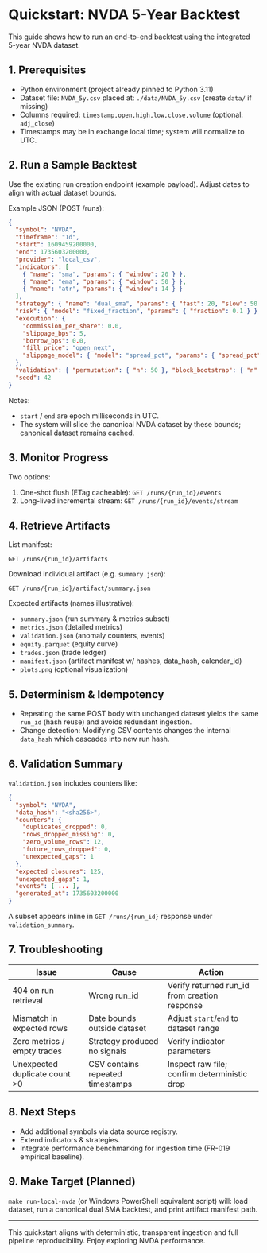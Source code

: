 # Quickstart: NVDA 5-Year Backtest

This guide shows how to run an end-to-end backtest using the integrated 5-year NVDA dataset.

## 1. Prerequisites
- Python environment (project already pinned to Python 3.11)
- Dataset file: `NVDA_5y.csv` placed at: `./data/NVDA_5y.csv` (create `data/` if missing)
- Columns required: `timestamp,open,high,low,close,volume` (optional: `adj_close`)
- Timestamps may be in exchange local time; system will normalize to UTC.

## 2. Run a Sample Backtest
Use the existing run creation endpoint (example payload). Adjust dates to align with actual dataset bounds.

Example JSON (POST /runs):
```json
{
  "symbol": "NVDA",
  "timeframe": "1d",
  "start": 1609459200000,
  "end": 1735603200000,
  "provider": "local_csv",
  "indicators": [
    { "name": "sma", "params": { "window": 20 } },
    { "name": "ema", "params": { "window": 50 } },
    { "name": "atr", "params": { "window": 14 } }
  ],
  "strategy": { "name": "dual_sma", "params": { "fast": 20, "slow": 50 } },
  "risk": { "model": "fixed_fraction", "params": { "fraction": 0.1 } },
  "execution": {
    "commission_per_share": 0.0,
    "slippage_bps": 5,
    "borrow_bps": 0.0,
    "fill_price": "open_next",
    "slippage_model": { "model": "spread_pct", "params": { "spread_pct": 0.001 } }
  },
  "validation": { "permutation": { "n": 50 }, "block_bootstrap": { "n": 30, "block_size": 5 } },
  "seed": 42
}
```

Notes:
- `start` / `end` are epoch milliseconds in UTC.
- The system will slice the canonical NVDA dataset by these bounds; canonical dataset remains cached.

## 3. Monitor Progress
Two options:
1. One-shot flush (ETag cacheable): `GET /runs/{run_id}/events`
2. Long-lived incremental stream: `GET /runs/{run_id}/events/stream`

## 4. Retrieve Artifacts
List manifest:
```
GET /runs/{run_id}/artifacts
```
Download individual artifact (e.g. `summary.json`):
```
GET /runs/{run_id}/artifact/summary.json
```

Expected artifacts (names illustrative):
- `summary.json` (run summary & metrics subset)
- `metrics.json` (detailed metrics)
- `validation.json` (anomaly counters, events)
- `equity.parquet` (equity curve)
- `trades.json` (trade ledger)
- `manifest.json` (artifact manifest w/ hashes, data_hash, calendar_id)
- `plots.png` (optional visualization)

## 5. Determinism & Idempotency
- Repeating the same POST body with unchanged dataset yields the same `run_id` (hash reuse) and avoids redundant ingestion.
- Change detection: Modifying CSV contents changes the internal `data_hash` which cascades into new run hash.

## 6. Validation Summary
`validation.json` includes counters like:
```json
{
  "symbol": "NVDA",
  "data_hash": "<sha256>",
  "counters": {
    "duplicates_dropped": 0,
    "rows_dropped_missing": 0,
    "zero_volume_rows": 12,
    "future_rows_dropped": 0,
    "unexpected_gaps": 1
  },
  "expected_closures": 125,
  "unexpected_gaps": 1,
  "events": [ ... ],
  "generated_at": 1735603200000
}
```
A subset appears inline in `GET /runs/{run_id}` response under `validation_summary`.

## 7. Troubleshooting
| Issue | Cause | Action |
|-------|-------|--------|
| 404 on run retrieval | Wrong run_id | Verify returned run_id from creation response |
| Mismatch in expected rows | Date bounds outside dataset | Adjust `start`/`end` to dataset range |
| Zero metrics / empty trades | Strategy produced no signals | Verify indicator parameters |
| Unexpected duplicate count >0 | CSV contains repeated timestamps | Inspect raw file; confirm deterministic drop |

## 8. Next Steps
- Add additional symbols via data source registry.
- Extend indicators & strategies.
- Integrate performance benchmarking for ingestion time (FR-019 empirical baseline).

## 9. Make Target (Planned)
`make run-local-nvda` (or Windows PowerShell equivalent script) will: load dataset, run a canonical dual SMA backtest, and print artifact manifest path.

---
This quickstart aligns with deterministic, transparent ingestion and full pipeline reproducibility. Enjoy exploring NVDA performance.
